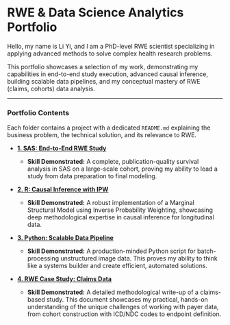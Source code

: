 # RWE & Data Science Analytics Portfolio

Hello, my name is Li Yi, and I am a PhD-level RWE scientist specializing in applying advanced methods to solve complex health research problems.

This portfolio showcases a selection of my work, demonstrating my capabilities in end-to-end study execution, advanced causal inference, building scalable data pipelines, and my conceptual mastery of RWE (claims, cohorts) data analysis.

---

### Portfolio Contents

Each folder contains a project with a dedicated `README.md` explaining the business problem, the technical solution, and its relevance to RWE.

*   **[1. SAS: End-to-End RWE Study](./1_SAS_End_to_End_RWE_Study/)**
    *   **Skill Demonstrated:** A complete, publication-quality survival analysis in SAS on a large-scale cohort, proving my ability to lead a study from data preparation to final modeling.

*   **[2. R: Causal Inference with IPW](./2_R_Causal_Inference_with_IPW/)**
    *   **Skill Demonstrated:** A robust implementation of a Marginal Structural Model using Inverse Probability Weighting, showcasing deep methodological expertise in causal inference for longitudinal data.

*   **[3. Python: Scalable Data Pipeline](./3_Python_Scalable_Data_Pipeline/)**
    *   **Skill Demonstrated:** A production-minded Python script for batch-processing unstructured image data. This proves my ability to think like a systems builder and create efficient, automated solutions.

*   **[4. RWE Case Study: Claims Data](./4_RWE_Case_Study_Claims_Data/)**
    *   **Skill Demonstrated:** A detailed methodological write-up of a claims-based study. This document showcases my practical, hands-on understanding of the unique challenges of working with payer data, from cohort construction with ICD/NDC codes to endpoint definition.